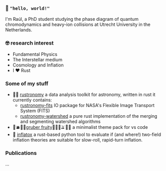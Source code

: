 ### 👋 `"hello, world!"`
I'm Raúl, a PhD student studying the phase diagram of quantum chromodynamics and heavy-ion collisions at Utrecht University in the Netherlands.

### 🤓 research interest
- Fundamental Physics
- The Interstellar medium
- Cosmology and Inflation
- I ❤️ Rust

### Some of my stuff
- 🦀🌌 [rustronomy](https://github.com/smups/rustronomy) a data analysis toolkit for astronomy, written in rust it currently contains:
  - [rustronomy-fits](https://github.com/smups/rustronomy-fits) IO package for NASA's Flexible Image Transport System (FITS)
  - [rustronomy-watershed](https://github.com/smups/rustronomy-watershed) a pure rust implementation of the merging and segmenting watershed algorithms
- 🍇🫐🍒🍎[gruber fruity](https://github.com/smups/gruberfruity)🍊🍋🍐🫒🍧🌸 a minimalist theme pack for vs code
- 🌌 [inflatox](https://github.com/smups/inflatox) a rust-based python tool to evaluate if (and where!) two-field inflation theories are suitable for slow-roll, rapid-turn inflation.

### Publications
...
